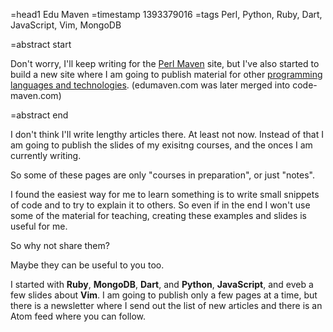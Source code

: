 =head1 Edu Maven
=timestamp 1393379016
=tags Perl, Python, Ruby, Dart, JavaScript, Vim, MongoDB

=abstract start

Don't worry, I'll keep writing for the <a href="http://perlmaven.com/">Perl Maven</a> site,
but I've also started to build a new site where I am going to publish
material for other <a href="https://code-maven.com/slides/">programming languages and technologies</a>.
(edumaven.com was later merged into code-maven.com)

=abstract end

I don't think I'll write lengthy articles there. At least not now.
Instead of that I am going to publish the slides of my exisitng courses,
and the onces I am currently writing.

So some of these pages are only "courses in preparation", or just "notes".

I found the easiest way for me to learn something is to write small snippets of code and
to try to explain it to others. So even if in the end I won't use some of the material for
teaching, creating these examples and slides is useful for me.

So why not share them?

Maybe they can be useful to you too.

I started with <b>Ruby</b>, <b>MongoDB</b>, <b>Dart</b>, and <b>Python</b>, <b>JavaScript</b>,
and eveb a few slides about <b>Vim</b>.
I am  going to publish only a few pages at a time, but there is a newsletter where I send out the list
of new articles and there is an Atom feed where you can follow.


